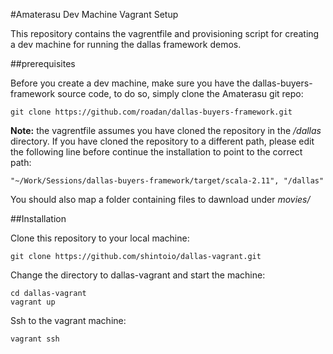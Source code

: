 #Amaterasu Dev Machine Vagrant Setup

This repository contains the vagrentfile and provisioning script for creating a dev machine for running the dallas framework demos.

##prerequisites

Before you create a dev machine, make sure you have the dallas-buyers-framework source code, to do so, simply clone the Amaterasu git repo:

```
git clone https://github.com/roadan/dallas-buyers-framework.git 
``` 

**Note:** the vagrentfile assumes you have cloned the repository in the  */dallas* directory. If you have cloned the repository to a different path, please edit the following line before continue the installation  to point to the correct path:


```
"~/Work/Sessions/dallas-buyers-framework/target/scala-2.11", "/dallas"

```

You should also map a folder containing files to dawnload under *movies/*

##Installation

Clone this repository to your local machine:

```
git clone https://github.com/shintoio/dallas-vagrant.git
``` 
Change the directory to dallas-vagrant and start the machine:

```
cd dallas-vagrant
vagrant up
```

Ssh to the vagrant machine:

```
vagrant ssh
```

